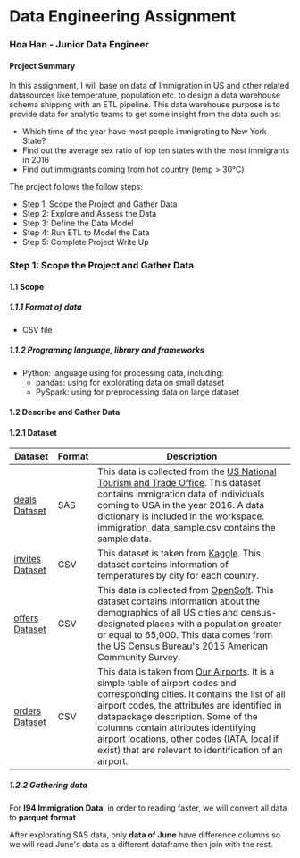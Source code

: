 # Data Engineering Assignment

### Hoa Han - Junior Data Engineer

#### Project Summary
In this assignment, I will base on data of Immigration in US and other related datasources like temperature, population etc. to design a data warehouse schema shipping with an ETL pipeline. This data warehouse purpose is to provide data for analytic teams to get some insight from the data such as:

+ Which time of the year have most people immigrating to New York State?
+ Find out the average sex ratio of top ten states with the most immigrants in 2016
+ Find out immigrants coming from hot country (temp > 30°C)

The project follows the follow steps:
* Step 1: Scope the Project and Gather Data
* Step 2: Explore and Assess the Data
* Step 3: Define the Data Model
* Step 4: Run ETL to Model the Data
* Step 5: Complete Project Write Up

### Step 1: Scope the Project and Gather Data

#### 1.1 Scope 
##### 1.1.1 Format of data
- CSV file

##### 1.1.2 Programing language, library and frameworks
- Python: language using for processing data, including:
    * pandas: using for explorating data on small dataset
    * PySpark: using for preprocessing data on large dataset

#### 1.2 Describe and Gather Data 
#### 1.2.1 Dataset 
| Dataset | Format | Description |
| -------- | -------- | -------- |
| [deals Dataset](DE_assignment/data/deals.csv)     | SAS     | This data is collected from the [US National Tourism and Trade Office](https://www.trade.gov/). This dataset contains immigration data of individuals coming to USA in the year 2016. A data dictionary is included in the workspace. immigration_data_sample.csv contains the sample data.     |
| [invites Dataset](https://public.opendatasoft.com/explore/dataset/us-cities-demographics/information/) | CSV    | This dataset is taken from [Kaggle](https://www.kaggle.com/). This dataset contains information of temperatures by city for each country.|
| [offers Dataset](https://public.opendatasoft.com/explore/dataset/us-cities-demographics/export/)  | CSV    | This data is collected from [OpenSoft](https://public.opendatasoft.com/). This dataset contains information about the demographics of all US cities and census-designated places with a population greater or equal to 65,000. This data comes from the US Census Bureau's 2015 American Community Survey.|
| [orders Dataset](https://datahub.io/core/airport-codes#data)| CSV    | This data is taken from [Our Airports](http://ourairports.com/data/). It is a simple table of airport codes and corresponding cities. It contains the list of all airport codes, the attributes are identified in datapackage description. Some of the columns contain attributes identifying airport locations, other codes (IATA, local if exist) that are relevant to identification of an airport.|

##### 1.2.2 Gathering data

For **I94 Immigration Data**, in order to reading faster, we will convert all data to **parquet format**

After explorating SAS data, only **data of June** have difference columns so we will read June's data as a different dataframe then join with the rest.